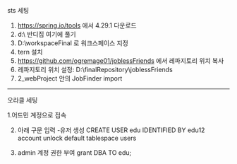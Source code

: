 sts 세팅

1. https://spring.io/tools 에서 4.29.1 다운로드
2. d:\ 반디집 여기에 풀기
3. D:\workspaceFinal 로 워크스페이스 지정
4. tern 설치
5. https://github.com/ogremage01/joblessFriends 에서 레파지토리 위치 복사
6. 레파지토리 위치 설정: D:\finalRepository\joblessFriends
7. 2_webProject 안의  JobFinder import


-------------

오라클 세팅

1.어드민 계정으로 접속

2. 아래 구문 입력 -유저 생성
CREATE USER edu IDENTIFIED BY edu12 account unlock
default tablespace users

3. admin 계정 권한 부여
grant DBA TO edu;
